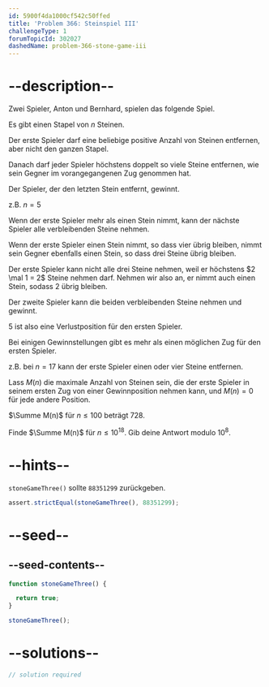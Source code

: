 ```yaml
---
id: 5900f4da1000cf542c50ffed
title: 'Problem 366: Steinspiel III'
challengeType: 1
forumTopicId: 302027
dashedName: problem-366-stone-game-iii
---
```


# --description--

Zwei Spieler, Anton und Bernhard, spielen das folgende Spiel.

Es gibt einen Stapel von $n$ Steinen.

Der erste Spieler darf eine beliebige positive Anzahl von Steinen entfernen, aber nicht den ganzen Stapel.

Danach darf jeder Spieler höchstens doppelt so viele Steine entfernen, wie sein Gegner im vorangegangenen Zug genommen hat.

Der Spieler, der den letzten Stein entfernt, gewinnt.

z.B. $n = 5$

Wenn der erste Spieler mehr als einen Stein nimmt, kann der nächste Spieler alle verbleibenden Steine nehmen.

Wenn der erste Spieler einen Stein nimmt, so dass vier übrig bleiben, nimmt sein Gegner ebenfalls einen Stein, so dass drei Steine übrig bleiben.

Der erste Spieler kann nicht alle drei Steine nehmen, weil er höchstens $2 \mal 1 = 2$ Steine nehmen darf. Nehmen wir also an, er nimmt auch einen Stein, sodass 2 übrig bleiben.

Der zweite Spieler kann die beiden verbleibenden Steine nehmen und gewinnt.

5 ist also eine Verlustposition für den ersten Spieler.

Bei einigen Gewinnstellungen gibt es mehr als einen möglichen Zug für den ersten Spieler.

z.B. bei $n = 17$ kann der erste Spieler einen oder vier Steine entfernen.

Lass $M(n)$ die maximale Anzahl von Steinen sein, die der erste Spieler in seinem ersten Zug von einer Gewinnposition nehmen kann, und $M(n) = 0$ für jede andere Position.

$\Summe M(n)$ für $n ≤ 100$ beträgt 728.

Finde $\Summe M(n)$ für $n ≤ {10}^{18}$. Gib deine Antwort modulo ${10}^8$.

# --hints--

`stoneGameThree()` sollte `88351299` zurückgeben.

```js
assert.strictEqual(stoneGameThree(), 88351299);
```

# --seed--

## --seed-contents--

```js
function stoneGameThree() {

  return true;
}

stoneGameThree();
```

# --solutions--

```js
// solution required
```
